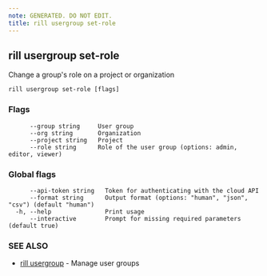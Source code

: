 ```yaml
---
note: GENERATED. DO NOT EDIT.
title: rill usergroup set-role
---
```

## rill usergroup set-role

Change a group's role on a project or organization

```
rill usergroup set-role [flags]
```

### Flags

```
      --group string     User group
      --org string       Organization
      --project string   Project
      --role string      Role of the user group (options: admin, editor, viewer)
```

### Global flags

```
      --api-token string   Token for authenticating with the cloud API
      --format string      Output format (options: "human", "json", "csv") (default "human")
  -h, --help               Print usage
      --interactive        Prompt for missing required parameters (default true)
```

### SEE ALSO

* [rill usergroup](usergroup.md)	 - Manage user groups

